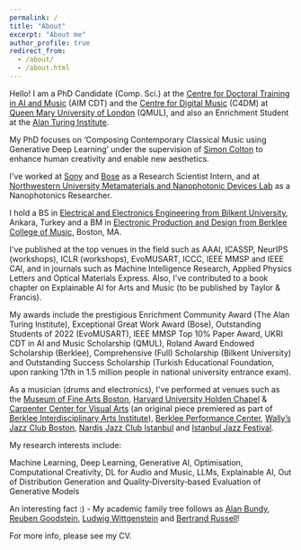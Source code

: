 ```yaml
---
permalink: /
title: "About"
excerpt: "About me"
author_profile: true
redirect_from: 
  - /about/
  - /about.html
---
```

  
Hello! I am a PhD Candidate (Comp. Sci.) at the [Centre for Doctoral Training in AI and Music](https://www.aim.qmul.ac.uk/) (AIM CDT) and the [Centre for Digital Music](https://c4dm.eecs.qmul.ac.uk/) (C4DM) at [Queen Mary University of London](http://eecs.qmul.ac.uk/) (QMUL), and also an Enrichment Student at the [Alan Turing Institute](https://www.turing.ac.uk/). 

My PhD focuses on ‘Composing Contemporary Classical Music using Generative Deep Learning’ under the supervision of [Simon Colton](https://scholar.google.com/citations?user=L6GPVfcAAAAJ) to enhance human creativity and enable new aesthetics.

I've worked at [Sony](https://www.sony.com/en/SonyInfo/research/research-areas/ai-machine_learning/) and [Bose](https://www.bose.com/en_us/index.html) as a Research Scientist Intern, and at [Northwestern University Metamaterials and Nanophotonic Devices Lab](http://users.eecs.northwestern.edu/~aydin/MNDL/Home.html) as a Nanophotonics Researcher. 

I hold a BS in [Electrical and Electronics Engineering from Bilkent University](https://ee.bilkent.edu.tr/en/), Ankara, Turkey and a BM in [Electronic Production and Design from Berklee College of Music](https://college.berklee.edu/electronic-production-design), Boston, MA.

I've published at the top venues in the field such as AAAI, ICASSP, NeurIPS (workshops), ICLR (workshops), EvoMUSART, ICCC, IEEE MMSP and IEEE CAI, and in journals such as Machine Intelligence Research, Applied Physics Letters and Optical Materials Express. Also, I've contributed to a book chapter on Explainable AI for Arts and Music (to be published by Taylor & Francis). 

My awards include the prestigious Enrichment Community Award (The Alan Turing Institute), Exceptional Great Work Award (Bose), Outstanding Students of 2022 (EvoMUSART), IEEE MMSP Top 10% Paper Award, UKRI CDT in AI and Music Scholarship (QMUL), Roland Award Endowed Scholarship (Berklee), Comprehensive (Full) Scholarship (Bilkent University) and Outstanding Success Scholarship (Turkish Educational Foundation, upon ranking 17th in 1.5 million people in national university entrance exam).

As a musician (drums and electronics), I've performed at venues such as the [Museum of Fine Arts Boston](https://www.mfa.org/), [Harvard University Holden Chapel](https://harvardplanning.emuseum.com/sites/325/holden-chapel) & [Carpenter Center for Visual Arts](https://carpenter.center/) (an original piece premiered as part of [Berklee Interdisciplinary Arts Institute](https://college.berklee.edu/focused/interdisciplinary-arts)), [Berklee Performance Center](https://www.berklee.edu/BPC), [Wally’s Jazz Club Boston](https://wallyscafe.com/), [Nardis Jazz Club Istanbul](https://nardisjazz.com/) and [Istanbul Jazz Festival](https://caz.iksv.org/en).

My research interests include:

Machine Learning, Deep Learning, Generative AI, Optimisation, Computational Creativity, DL for Audio and Music, LLMs, Explainable AI, Out of Distribution Generation and Quality‐Diversity‐based Evaluation of Generative Models

An interesting fact :) - My academic family tree follows as [Alan Bundy](https://en.wikipedia.org/wiki/Alan_Bundy), [Reuben Goodstein](https://en.wikipedia.org/wiki/Reuben_Goodstein), [Ludwig Wittgenstein](https://en.wikipedia.org/wiki/Ludwig_Wittgenstein) and [Bertrand Russell](https://en.wikipedia.org/wiki/Bertrand_Russell)!

For more info, please see my CV.